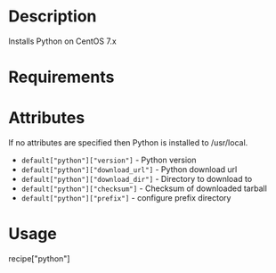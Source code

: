 Description
===========
Installs Python on CentOS 7.x

Requirements
============

Attributes
==========
If no attributes are specified then Python is installed to /usr/local.

* `default["python"]["version"]` - Python version
* `default["python"]["download_url"]` - Python download url
* `default["python"]["download_dir"]` - Directory to download to
* `default["python"]["checksum"]` - Checksum of downloaded tarball
* `default["python"]["prefix"]` - configure prefix directory

Usage
=====
recipe["python"]
